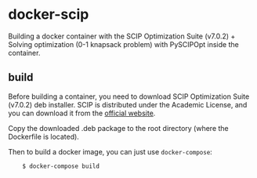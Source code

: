# docker-scip

Building a docker container with the SCIP Optimization Suite (v7.0.2) + Solving optimization
(0-1 knapsack problem) with PySCIPOpt inside the container.

## build

Before building a container, you need to download SCIP Optimization Suite (v7.0.2) deb installer.
SCIP is distributed under the Academic License, and you can download it from the [official website](https://www.scipopt.org/index.php#download).

Copy the downloaded .deb package to the root directory (where the Dockerfile is located).

Then to build a docker image, you can just use `docker-compose`:

```shell
    $ docker-compose build
```
